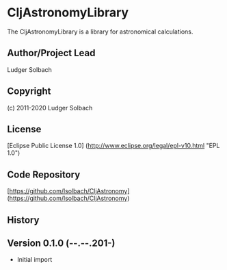 CljAstronomyLibrary
===================
The CljAstronomyLibrary is a library for astronomical calculations.

Author/Project Lead
-------------------
Ludger Solbach

Copyright
---------
(c) 2011-2020 Ludger Solbach

License
-------
[Eclipse Public License 1.0] (http://www.eclipse.org/legal/epl-v10.html "EPL 1.0")

Code Repository
---------------
[https://github.com/lsolbach/CljAstronomy] (https://github.com/lsolbach/CljAstronomy)

History
-------

Version 0.1.0 (--.--.201-)
--------------------------
* Initial import
